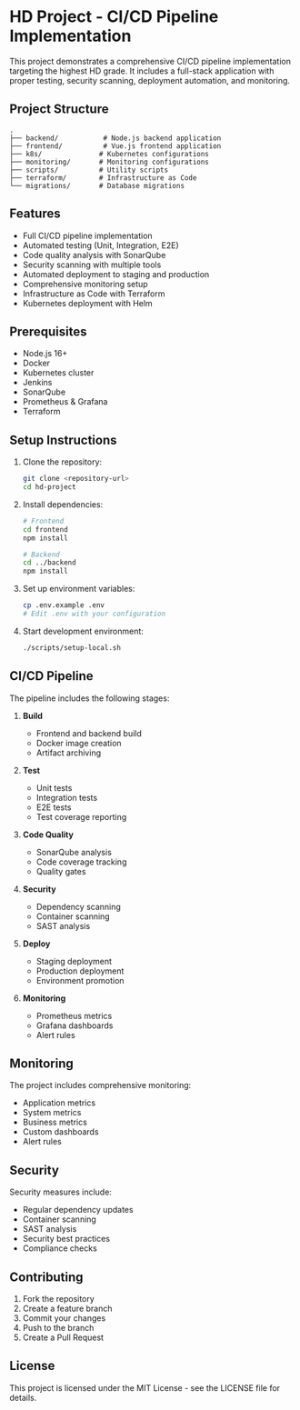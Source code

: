# HD Project - CI/CD Pipeline Implementation

This project demonstrates a comprehensive CI/CD pipeline implementation targeting the highest HD grade. It includes a full-stack application with proper testing, security scanning, deployment automation, and monitoring.

## Project Structure

```
.
├── backend/           # Node.js backend application
├── frontend/          # Vue.js frontend application
├── k8s/              # Kubernetes configurations
├── monitoring/       # Monitoring configurations
├── scripts/          # Utility scripts
├── terraform/        # Infrastructure as Code
└── migrations/       # Database migrations
```

## Features

- Full CI/CD pipeline implementation
- Automated testing (Unit, Integration, E2E)
- Code quality analysis with SonarQube
- Security scanning with multiple tools
- Automated deployment to staging and production
- Comprehensive monitoring setup
- Infrastructure as Code with Terraform
- Kubernetes deployment with Helm

## Prerequisites

- Node.js 16+
- Docker
- Kubernetes cluster
- Jenkins
- SonarQube
- Prometheus & Grafana
- Terraform

## Setup Instructions

1. Clone the repository:
   ```bash
   git clone <repository-url>
   cd hd-project
   ```

2. Install dependencies:
   ```bash
   # Frontend
   cd frontend
   npm install

   # Backend
   cd ../backend
   npm install
   ```

3. Set up environment variables:
   ```bash
   cp .env.example .env
   # Edit .env with your configuration
   ```

4. Start development environment:
   ```bash
   ./scripts/setup-local.sh
   ```

## CI/CD Pipeline

The pipeline includes the following stages:

1. **Build**
   - Frontend and backend build
   - Docker image creation
   - Artifact archiving

2. **Test**
   - Unit tests
   - Integration tests
   - E2E tests
   - Test coverage reporting

3. **Code Quality**
   - SonarQube analysis
   - Code coverage tracking
   - Quality gates

4. **Security**
   - Dependency scanning
   - Container scanning
   - SAST analysis

5. **Deploy**
   - Staging deployment
   - Production deployment
   - Environment promotion

6. **Monitoring**
   - Prometheus metrics
   - Grafana dashboards
   - Alert rules

## Monitoring

The project includes comprehensive monitoring:

- Application metrics
- System metrics
- Business metrics
- Custom dashboards
- Alert rules

## Security

Security measures include:

- Regular dependency updates
- Container scanning
- SAST analysis
- Security best practices
- Compliance checks

## Contributing

1. Fork the repository
2. Create a feature branch
3. Commit your changes
4. Push to the branch
5. Create a Pull Request

## License

This project is licensed under the MIT License - see the LICENSE file for details. 